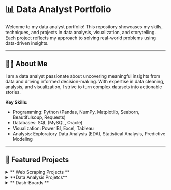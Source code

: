 # 📊 Data Analyst Portfolio

Welcome to my data analyst portfolio! This repository showcases my skills, techniques, and projects in data analysis, visualization, and storytelling. Each project reflects my approach to solving real-world problems using data-driven insights.

---

## 🧑‍💻 About Me

I am a data analyst passionate about uncovering meaningful insights from data and driving informed decision-making. With expertise in data cleaning, analysis, and visualization, I strive to turn complex datasets into actionable stories.

**Key Skills:**
- Programming: Python (Pandas, NumPy, Matplotlib, Seaborn, Beautifulsoup, Requests)
- Databases: SQL (MySQL, Oracle)
- Visualization:  Power BI, Excel, Tableau
- Analysis: Exploratory Data Analysis (EDA), Statistical Analysis, Predictive Modeling

---

## 🌟 Featured Projects

<details>
  <summary>** Web Scraping Projects **</summary>

  ### **1. Web Scraping Quotes**
  - **Description:** This script scrapes quotes, their authors, and tags from the website 'https://quotes.toscrape.com'. 
      The data is saved into a CSV file named 'quotes.csv'. This is my first attempt at web scraping.
  - **Tools Used:** Python (Pandas, Requests, Beautifulsoup)
  - **Key Insights:** 
    - The script demonstrates how to scrape structured data from a website (https://quotes.toscrape.com).
    - Extracts quotes, their respective authors, and associated tags from multiple pages.
    - The collected data is stored in a CSV file (quotes.csv) for further analysis or usage.
  - **Limitations and Areas for Improvement:**
    - Static Website: Works well for static websites like quotes.toscrape.com, but might need adjustments for dynamic or JavaScript-rendered pages.
    - Error and Timeout Handling: Lacks explicit handling for potential errors like network issues or server timeouts.
  - [Explore Project](https://github.com/0-jagadish-0/jagadish/blob/8e3ba3d19bd8e27d7bd870e3be6025d051d68d11/webscarping%20quotes/quotes.py)

  ---

  ### **2. Web Scraping countries_population**
  - **Description:** This project involves web scraping country population data from the Wikipedia page:
      https://en.wikipedia.org/wiki/List_of_countries_and_dependencies_by_population.
      The script extracts tabular data, including the rank, country or dependency name, population, and other relevant details.
      It stores the data in a structured format using Pandas, enabling further analysis or export to a file format like CSV.
  - **Tools Used:** Python (Pandas, Requests, Beautifulsoup)
  - **Key Techniques Demonstrated:** 
    - Dynamic Header Extraction: The script dynamically extracts headers to adapt to changes in the table's structure on the webpage.
    - Handling HTML Tables: Iterates through rows and columns to capture clean, usable data.
    - Data Formatting: Strips extra whitespace for a polished and consistent dataset.
  - **Conclusion:**
    - This project highlights the basics of web scraping, dynamic data extraction, and data structuring using Python.
     The output can be applied to various analytical tasks or saved for future reference. It provides a robust framework for extracting structured data from 
     similar tables on other webpages.
  - [Explore Project](https://github.com/0-jagadish-0/jagadish/blob/18447c00ff8e87986042c93f6cdfb1fdf19b3937/web%20scarping%20countries_population/country.py)

  ---

  ### **3. Web Scraping countries_capitals**
  - **Description:** This project demonstrates how to scrape tabular data from a Wikipedia page and process it into a structured format using Python.
     The data collected includes a list of countries and their capitals in native languages, which is saved in a CSV file for further analysis or sharing.
  - **Tools Used:** Python (Pandas, Requests, Beautifulsoup)
  - **Challenges Solved:** 
    - Extracting multi-table data from HTML.
    - Cleaning and structuring unformatted web data into a readable format.
    - Managing dynamic or inconsistent HTML structures.
  - **Potential Applications:**
    - Automating data collection from public web pages.
    - Creating datasets for research or data analysis projects.
    - Serving as a foundational skill for larger web scraping projects.
  - [Explore Project](https://github.com/0-jagadish-0/jagadish/blob/4ca8198cf1ec988c22674a3e3b460f49e7c2c94d/web%20scarping%20countries_capitals/captials.py)

  ---

  ### **4. Web Scraping cricketers_data**
  - **Description:** This project involves creating a web scraping script to extract a comprehensive list of cricket players from a statistics website, categorized alphabetically.
     The scraped data is processed and stored in a structured format using pandas and saved as a CSV file. This project showcases proficiency in web scraping, data parsing, and storage using Python.
  - **Tools Used:** Python (Pandas, Requests, Beautifulsoup)
  - **Key Features:** 
    - Dynamic URL Handling: Iterates through URLs for all alphabetical categories (A-Z).
    - Data Extraction: Scrapes player names and related details from the target website.
    - HTML Parsing: Utilizes Beautiful Soup to identify and extract data from specific table structures.
    - Data Storage: Converts extracted data into a pandas DataFrame and saves it as a CSV file
  - **Skills Demonstrated:**
    - Web scraping using Beautiful Soup.
    - Efficient data handling and storage using pandas.
    - Automating tasks with Python.
    - Working with HTML and identifying specific elements (e.g., tables).
  - [Explore Project](https://github.com/0-jagadish-0/jagadish/blob/905868aaab5e36aa4a3df844466a83b85febb0df/web%20scarping%20cricket_players_data/circket_players.py)

  ---

  ### **5. Web Scraping olympics_data**
  - **Description:** his project is a Python-based web scraping script designed to extract Olympic medal data from the Olympedia website.
     The script automates the process of gathering structured information from multiple pages and organizes the data into a well-formatted CSV file.
    A key highlight of this project is the inclusion of robust error handling for the first time, making the scraping process more reliable and efficient.
  - **Tools Used:** Python (Pandas, Requests, Beautifulsoup)
  - **Key Features:** 
    - Dynamic Page Navigation: Automatically iterates through multiple pages to scrape data.
    - Error Handling: Implemented error handling for the first time, enabling the script to gracefully handle:
       Missing pages (e.g., skips pages 27 and 28).
       HTTP errors like 404 (Not Found) and other non-200 responses.
       Network-related exceptions (e.g., timeouts).
    - Data Normalization: Ensures consistent column structure across all scraped data.
    - CSV Export: Saves the cleaned and structured data into a CSV file for analysis and sharing.
  - **Challenges Solved:**
    - Successfully addressed missing data pages.
    - Implemented error handling to manage HTTP and network-related issues.
    - Dynamically adjusted column structures for inconsistent table rows.
  - [Explore Project](https://github.com/0-jagadish-0/jagadish/blob/7bb2883fd437df71236f0bdeb8a088f41d91f552/web%20scarping%20oplympics%20data/main.py)

</details>

<details>
  <summary>**Data Analysis Projetcs**</summary>

  ### **1. Titanic Survivors Analysis**
  - **Description:** In this project, we perform a comprehensive analysis of the Titanic dataset to explore survival rates based on various factors such as class, gender, age, and embarkation port.
      The dataset is cleaned by handling missing values and then analyzed to determine patterns that might have influenced passengers' chances of survival.
     The results are visualized through different plots to provide a clear understanding of how each factor impacted survival on the Titanic.
  - **Tools Used:** Python (Pandas, Numpy, Seaborn, Matplotlib)
  - **Visualiations:** 
    - Created five key visualizations to highlight insights:
    - Overall Survivors: Bar chart showing the percentage of survivors versus non-survivors.
    - Survivors by Gender: Comparison of survival rates between males and females, highlighting significant gender differences.
    - Survivors by Age Group: Age groups (e.g., children, adults, elderly) and their respective survival rates visualized using a histogram or box plot.
    - Survivors by Class: A breakdown of survival rates across first, second, and third-class passengers using a bar plot.
    - Survivors by Embarkation Port: Analysis of survival rates based on the embarkation ports (Southampton, Cherbourg, Queenstown) using a bar or pie chart.
  - **Challenges Solved:**
    - Handling Missing Data: Applied techniques like imputation and exclusion for missing values in the age and embarkation columns.
    - Balancing Data for Visualization: Used percentage-based normalization to avoid misleading interpretations due to class imbalances.
  - **Skills Demonstrated:**
    - Data preprocessing and cleaning.
    - Data analysis and interpretation.
    - Data visualization using Seaborn and Matplotlib.
    - Communicating findings effectively through visual and textual narratives.
  - [Explore Project](https://github.com/0-jagadish-0/jagadish/blob/b69bc9c0b4b810d1510cd95e4ecb688694947e53/Data%20Anlysis%20Titanic%20Survivors/main.ipynb)
  - 
  ### **2. Simple Trading Strategy Using Facebook stock data**
  - **Description:** This project demonstrates a simple trading strategy using historical stock data for Facebook (Meta Platforms).
      The strategy leverages moving averages to generate buy signals and evaluates the overall performance of the strategy over time.
      It is designed to help understand basic financial analysis concepts and Python programming for data manipulation and visualization.
  - **Tools Used:** Python (Pandas, Numpy, Seaborn, Matplotlib)
  - **Key Features:** 
    - Interactive Visualization: Easily interpretable charts highlighting the strategy’s signals.
    - Customizable Strategy: Modify the moving average parameters to test different trading strategies.
    - Beginner-Friendly Code: Clear, well-documented code for ease of understanding and learning.
  - **Skills Demonstrated:**
    - Data preprocessing and cleaning.
    - Data analysis and interpretation.
    - Data visualization using Seaborn and Matplotlib.
    - Communicating findings effectively through visual and textual narratives.
  - [Explore Project](https://github.com/0-jagadish-0/jagadish/blob/a013dddd8c3e1f741487c1380ebe649319f48cee/facebook%20stock%20strategy/main.ipynb)

</details>
    
<details>
  <summary>** Dash-Boards **</summary>

  ### **1. Customer data analysis**
  - **Description:** The goal of this project was to create a comprehensive dashboard that provides insights into various revenue metrics,
     offering a detailed view of the revenue performance across multiple dimensions. The dashboard aims to empower the marketing team with actionable insights into key business drivers.
  - **Tools Used:** Tableau
  - **Visualiations:** 
    - Revenue by State: A visual representation of revenue generated from different states, helping the team identify high and low-performing regions.
    - Revenue by Month: An analysis of monthly revenue trends, enabling the marketing team to track seasonal patterns and plan campaigns accordingly.
    - Revenue by Age Group: A breakdown of revenue based on customer age groups, offering valuable insights into which demographics are driving the most revenue.
    - Discount Percentage vs. Quantity Sold: A correlation analysis to explore how discount percentages impact sales volume, helping to refine pricing strategies.
    - Revenue Percentage by Region: A geographic breakdown of revenue contributions by different regions, aiding regional marketing and sales teams.
    - Revenue by Category per Gender: A comparison of revenue by product category segmented by gender, enabling more targeted and personalized marketing efforts.
  - **Features of the Dashboard::**
    - Interactive Filters: Users can interact with the dashboard by applying filters such as state, gender, and category to drill down into specific insights.
    - Dynamic Visualizations: Includes bar charts, line graphs, pie charts, and maps for a diverse representation of the data.
    - Revenue Trends Over Time: A line graph for tracking revenue growth across different months, allowing for easy identification of growth or decline patterns.
    - Cross-Tab Views: Ability to view segmented data across multiple dimensions such as age, gender, and region for more granular insights.
  - **Outcomes & Impact:**
      The dashboard enabled the marketing team to identify high-performing regions and demographics, which helped tailor marketing strategies and improve resource allocation.
      Insights into the relationship between discount percentage and quantity sold allowed the pricing strategy to be optimized, potentially increasing overall sales without sacrificing profit margins.
      The regional and gender-specific breakdowns enabled the development of more personalized marketing campaigns, resulting in higher engagement and conversion rates.
  - [Explore Project](https://public.tableau.com/views/customeranalysis_17378026947060/Dashboard1?:language=en-US&:sid=&:redirect=auth&:display_count=n&:origin=viz_share_link)

### **2. Sales Analysis Dashboard**  
- **Description:**  The goal of this project was to build a comprehensive and interactive dashboard that provides detailed insights into sales performance metrics.
  The dashboard allows businesses to understand key drivers of revenue, profit, and market trends, enabling data-driven decisions to optimize sales strategies and boost profitability.  
- **Tools Used:**  
   - Tableau (for dashboard visualization)  
   - MySQL (for data extraction)  
   - Python (for automated data cleaning and preprocessing using Pandas)  
- **Visualizations:**  
   - **Revenue by Market:** A breakdown of revenue by market, helping identify the most profitable markets and revenue contributions.  
   - **Profit Margin Percentage by Market:** A visual analysis of profit margin percentages across different markets to pinpoint high-margin segments.  
   - **Revenue Trend Analysis:** A line graph showing revenue growth trends over time (monthly/quarterly/yearly) to uncover seasonal patterns and growth areas.  
   - **Profit Margin Contribution by Customer:** Insights into customers contributing the most to overall profit, helping prioritize customer-centric strategies.  
   - **Top Revenue Contributors by Customer:** A visual breakdown of top customers based on their revenue contributions.  
   - **Revenue by Product Category:** Analysis of product category performance across different dimensions such as market, region, and gender.  
- **Features of the Dashboard:**  
   - **Interactive Filters:** Users can apply filters (e.g., market, region, customer segment) to explore specific insights and drill down into granular details.  
   - **Dynamic Visualizations:** Includes bar charts, line graphs, and pie charts for intuitive data representation.  
   - **Profit and Revenue Comparison:** A side-by-side view of profit and revenue metrics to identify areas of inefficiency or opportunities for improvement.  
   - **Cross-Tab Views:** Enables detailed analysis across multiple dimensions, such as product category and customer demographics.  
   - **Real-Time Insights:** Updated metrics for accurate and timely decision-making.  
- **Outcomes & Impact:**  
   - Enabled the identification of high-performing markets, product categories, and customer segments, leading to targeted sales and marketing strategies.  
   - Provided insights into profit margin contributors, helping optimize resource allocation and pricing strategies.  
   - Highlighted revenue trends, allowing for better forecasting and strategic planning.  
   - Improved decision-making with actionable, data-driven insights tailored to business needs.
   - [Explore Project](https://public.tableau.com/views/sales_data_analysis_17379131554170/summary?:language=en-GB&:sid=&:redirect=auth&:display_count=n&:origin=viz_share_link)


</details>


